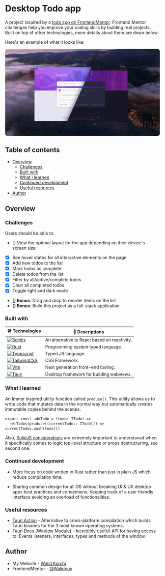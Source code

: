# Desktop Todo app

A project inspired by a [todo app on FrontendMentor](https://www.frontendmentor.io/challenges/todo-app-Su1_KokOW). Frontend Mentor challenges help you improve your coding skills by building real projects.
Built on top of other technologies, more details about them are down below.

Here's an example of what it looks like:

![Preview Light/Dark Theme App](./design/light-dark-app.png)

## Table of contents

- [Overview](#overview)
  - [Challenges](#challenges)
  - [Built with](#built-with)
  - [What I learned](#what-i-learned)
  - [Continued development](#continued-development)
  - [Useful resources](#useful-resources)
- [Author](#author)

## Overview

### Challenges

Users should be able to:

- [] View the optimal layout for the app depending on their device's screen size
- [x] See hover states for all interactive elements on the page
- [x] Add new todos to the list
- [x] Mark todos as complete
- [x] Delete todos from the list
- [x] Filter by all/active/complete todos
- [x] Clear all completed todos
- [x] Toggle light and dark mode
- **[] Bonus**: Drag and drop to reorder items on the list
- **[] Bonus**: Build this project as a full-stack application

### Built with

| 🛠️ Technologies | 📝 Descriptions |
|---|---|
| [![Solidjs](https://img.shields.io/badge/Solid%20JS-2C4F7C?style=for-the-badge&logo=solid&logoColor=white)](https://www.solidjs.com/) | An alternative to React based on reactivity. |
| [![Rust](https://img.shields.io/badge/Rust-black?style=for-the-badge&logo=rust&logoColor=#E57324)](https://www.rust-lang.org/fr) | Programming system typed language. |
| [![Typescript](https://img.shields.io/badge/TypeScript-007ACC?style=for-the-badge&logo=typescript&logoColor=white)](https://www.typescriptlang.org/) | Typed JS language. |
| [![TailwindCSS](https://img.shields.io/badge/Tailwind_CSS-38B2AC?style=for-the-badge&logo=tailwind-css&logoColor=white)](https://tailwindcss.com/) | CSS Framework. |
| [![Vite](https://img.shields.io/badge/Vite-B73BFE?style=for-the-badge&logo=vite&logoColor=FFD62E)](https://vitejs.dev/) | Next generation front-end tooling. |
| [![Tauri](https://img.shields.io/badge/Tauri-FFC131?style=for-the-badge&logo=Tauri&logoColor=white)](https://tauri.studio/) | Desktop framework for building webviews. |

### What I learned

An Immer inspired utility function called `produce()`. This utility allows us to write code that mutates
data in the normal way but automatically creates immutable copies behind the scenes.

```tsx
export const addTodo = (todo: ITodo) =>
  setTodos(produce((currentTodos: ITodo[]) => currentTodos.push(todo)))
```

Also, [SolidJS considerations](https://www.solidjs.com/guides/reactivity#considerations)
are extremely important to understanad when it specifically comes to
logic top-level structure or props destructuring, see second one.

### Continued development

- More focus on code written in Rust rather than just in plain JS which reduce compilation time.

- Sharing common design for all OS without breaking UI & UX desktop apps best practices and conventions. Keeping track of a user friendly interface avoiding an overload of functionalities.

### Useful resources

- [Tauri Action](https://github.com/tauri-apps/tauri-action) - Alternative to cross-platform compilation which builds Tauri binaries for the 3 most known operating systems.
- [Tauri Docs (Window Module)](https://tauri.app/v1/api/js/modules/window/#appWindow) - Incredibly usefull API for having access to: Events listeners, interfaces, types and methods of the window.

## Author

- My Website - [Walid Korchi](https://www.walidkorchi.com/)
- FrontendMentor - [@Walidoux](https://www.frontendmentor.io/profile/Walidoux)
